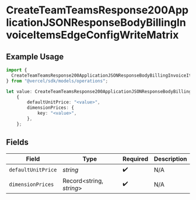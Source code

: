 # CreateTeamTeamsResponse200ApplicationJSONResponseBodyBillingInvoiceItemsEdgeConfigWriteMatrix

## Example Usage

```typescript
import {
  CreateTeamTeamsResponse200ApplicationJSONResponseBodyBillingInvoiceItemsEdgeConfigWriteMatrix,
} from "@vercel/sdk/models/operations";

let value: CreateTeamTeamsResponse200ApplicationJSONResponseBodyBillingInvoiceItemsEdgeConfigWriteMatrix =
    {
        defaultUnitPrice: "<value>",
        dimensionPrices: {
            key: "<value>",
        },
    };
```

## Fields

| Field                    | Type                     | Required                 | Description              |
| ------------------------ | ------------------------ | ------------------------ | ------------------------ |
| `defaultUnitPrice`       | *string*                 | :heavy_check_mark:       | N/A                      |
| `dimensionPrices`        | Record<string, *string*> | :heavy_check_mark:       | N/A                      |